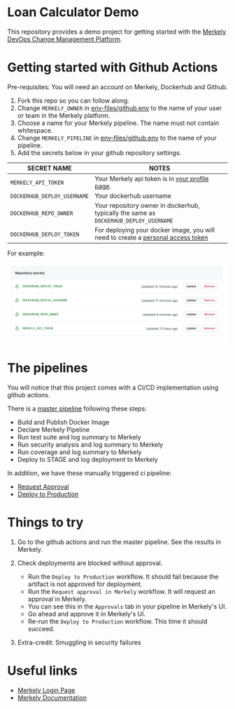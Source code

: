 # Loan Calculator Demo  

This repository provides a demo project for getting started with the [Merkely DevOps Change Management Platform](https://app.merkely.com).

# Getting started with Github Actions

Pre-requisites: You will need an account on Merkely, Dockerhub and Github.

1. Fork this repo so you can follow along.
2. Change `MERKELY_OWNER` in [env-files/github.env](env-files/github.env#L1) to the name of your user or team in the Merkely platform.
3. Choose a name for your Merkely pipeline. The name must not contain whitespace.   
4. Change `MERKELY_PIPELINE` in [env-files/github.env](env-files/github.env#L2) to the name of your pipeline. 
5. Add the secrets below in your github repository settings.

| SECRET NAME | NOTES |
| ----------- | ----- |
| `MERKELY_API_TOKEN` | Your Merkely api token is in [your profile page](https://app.merkely.com/settings/profile). |
| `DOCKERHUB_DEPLOY_USERNAME` | Your dockerhub username |
| `DOCKERHUB_REPO_OWNER` | Your repository owner in dockerhub, typically the same as `DOCKERHUB_DEPLOY_USERNAME` |
| `DOCKERHUB_DEPLOY_TOKEN` | For deploying your docker image, you will need to create a [personal access token](https://docs.docker.com/docker-hub/access-tokens/) |


For example:

![secrets](docs/images/secrets.png)


# The pipelines

You will notice that this project comes with a CI/CD implementation using github actions.

There is a [master pipeline](.github/workflows/master_pipeline.yml) following these steps:

* Build and Publish Docker Image
* Declare Merkely Pipeline
* Run test suite and log summary to Merkely
* Run security analysis and log summary to Merkely
* Run coverage and log summary to Merkely
* Deploy to STAGE and log deployment to Merkely

In addition, we have these manually triggered ci pipeline:
* [Request Approval](.github/workflows/request_approval.yml)
* [Deploy to Production](.github/workflows/deploy_to_production.yml)


# Things to try

1. Go to the github actions and run the master pipeline.  See the results in Merkely.

2. Check deployments are blocked without approval.
   * Run the `Deploy to Production` workflow.  It should fail because the artifact is not approved for deployment.
   * Run the `Request approval in Merkely` workflow.  It will request an approval in Merkely.
   * You can see this in the `Approvals` tab in your pipeline in Merkely's UI.
   * Go ahead and approve it in Merkely's UI.
   * Re-run the `Deploy to Production` workflow. This time it should succeed.

3. Extra-credit: Smuggling in security failures


# Useful links

* [Merkely Login Page](https://app.merkely.com/)
* [Merkely Documentation](https://docs.merkely.com/)
